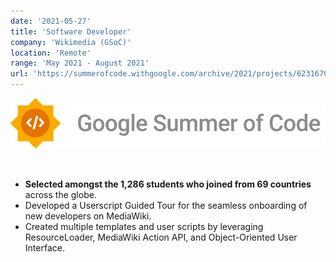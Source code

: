 ```yaml
---
date: '2021-05-27'
title: 'Software Developer'
company: 'Wikimedia (GSoC)'
location: 'Remote'
range: 'May 2021 - August 2021'
url: 'https://summerofcode.withgoogle.com/archive/2021/projects/6231670797107200'
---
```


![GSoC Logo](gsocLogo.png)

<br />

- **Selected amongst the 1,286 students who joined from 69 countries** across the globe.
- Developed a Userscript Guided Tour for the seamless onboarding of new developers on MediaWiki.
- Created multiple templates and user scripts by leveraging ResourceLoader, MediaWiki Action API, and Object-Oriented User Interface.
